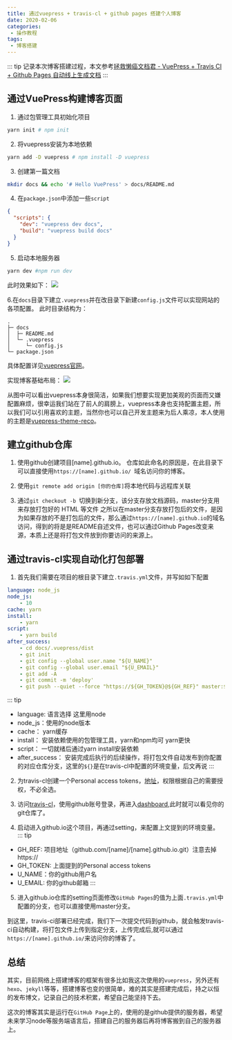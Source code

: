 ```yaml
---
title: 通过vuepress + travis-cl + github pages 搭建个人博客
date: 2020-02-06
categories:
 - 操作教程
tags:
 - 博客搭建
---
```

::: tip
记录本次博客搭建过程，本文参考[拯救懒癌文档君 - VuePress + Travis CI + Github Pages 自动线上生成文档](https://juejin.im/post/5d0715f6f265da1ba56b1e01)
:::

## 通过VuePress构建博客页面
1. 通过包管理工具初始化项目
``` sh
yarn init # npm init
```
2. 将vuepress安装为本地依赖
```sh
yarn add -D vuepress # npm install -D vuepress
```
3. 创建第一篇文档
```sh
mkdir docs && echo '# Hello VuePress' > docs/README.md
```
4. 在`package.json`中添加一些`script`
```json
{
  "scripts": {
    "dev": "vuepress dev docs",
    "build": "vuepress build docs"
  }
}
```
5. 启动本地服务器
```sh
yarn dev #npm run dev
```
此时效果如下：
![](https://p6-juejin.byteimg.com/tos-cn-i-k3u1fbpfcp/6cd5522bda8448af883acbe13c189588~tplv-k3u1fbpfcp-watermark.image)

6.在`docs`目录下建立`.vuepress`并在改目录下新建`config.js`文件可以实现网站的各项配置。
此时目录结构为：
```
.
├─ docs
│  ├─ README.md
│  └─ .vuepress
│     └─ config.js
└─ package.json
```
具体配置详见[vuepress官网](https://vuepress.vuejs.org/zh/config/)。

实现博客基础布局：
![](https://p3-juejin.byteimg.com/tos-cn-i-k3u1fbpfcp/66b2b3b32dcb4fc0971ec9f060125878~tplv-k3u1fbpfcp-watermark.image)

从图中可以看出vuepress本身很简洁，如果我们想要实现更加美观的页面而又嫌配置麻烦，很幸运我们站在了前人的肩膀上，vuepress本身也支持配置主题，所以我们可以引用喜欢的主题，当然你也可以自己开发主题来为后人乘凉，本人使用的主题是[vuepress-theme-reco](https://vuepress-theme-reco.recoluan.com/)。

## 建立github仓库
1. 使用github创建项目[name].github.io。
仓库如此命名的原因是，在此目录下可以直接使用`https://[name].github.io/ `域名访问你的博客。

2. 使用`git remote add origin [你的仓库]`将本地代码与远程库关联

3. 通过`git checkout -b `切换到新分支，该分支存放文档源码，master分支用来存放打包好的 HTML 等文件
之所以在master分支存放打包后的文件，是因为如果存放的不是打包后的文件，那么通过`https://[name].github.io`的域名访问，得到的将是是README自述文件，也可以通过Github Pages改变来源，本质上还是将打包文件放到你要访问的来源上。

## 通过travis-cl实现自动化打包部署
1. 首先我们需要在项目的根目录下建立`.travis.yml`文件，并写如如下配置
```yml
language: node_js
node_js:
    - 10
cache: yarn
install:
    - yarn
script:
    - yarn build
after_success:
    - cd docs/.vuepress/dist
    - git init
    - git config --global user.name "${U_NAME}"
    - git config --global user.email "${U_EMAIL}"
    - git add -A
    - git commit -m 'deploy'
    - git push --quiet --force "https://${GH_TOKEN}@${GH_REF}" master:${P_BRANCH}
```
::: tip
* language: 语言选择 这里用node
* node_js：使用的node版本
* cache： yarn缓存
* install： 安装依赖使用的包管理工具，yarn和npm均可 yarn更快
* script： 一切就绪后通过yarn install安装依赖
* after_success： 安装完成后执行的后续操作，将打包文件自动发布到你配置的对应仓库分支，这里的`${}`是在travis-cl中配置的环境变量，后文再说
:::

2. 为travis-cl创建一个Personal access tokens，[地址](https://github.com/settings/tokens)，权限根据自己的需要授权，不必全选。

3. 访问[travis-cl](https://travis-ci.com/)，使用github账号登录，再进入[dashboard](https://travis-ci.com/dashboard),此时就可以看见你的git仓库了。

4. 启动进入github.io这个项目，再通过setting，来配置上文提到的环境变量。
::: tip
* GH_REF: 项目地址（github.com/[name]/[name].github.io.git）注意去掉 https://
* GH_TOKEN: 上面提到的Personal access tokens
* U_NAME：你的github用户名
* U_EMAIL: 你的github邮箱
:::

5. 进入github.io仓库的setting页面修改`GitHub Pages`的值为上面`.travis.yml`中配置的分支，也可以直接使用master分支。

到这里，travis-ci部署已经完成，我们下一次提交代码到github，就会触发travis-ci自动构建，将打包文件上传到指定分支，上传完成后,就可以通过`https://[name].github.io/`来访问你的博客了。

## 总结
其实，目前网络上搭建博客的框架有很多比如我这次使用的`vuepress`，另外还有`hexo`、`jekyll`等等，搭建博客也变的很简单，难的其实是搭建完成后，持之以恒的发布博文，记录自己的技术积累，希望自己能坚持下去。

这次的博客其实是运行在`GitHub Page`上的，使用的是github提供的服务器，希望未来学习node等服务端语言后，搭建自己的服务器后再将博客搬到自己的服务器上。
